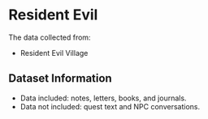 # Resident Evil

The data collected from:

- Resident Evil Village

## Dataset Information

- Data included: notes, letters, books, and journals.
- Data not included: quest text and NPC conversations. 


